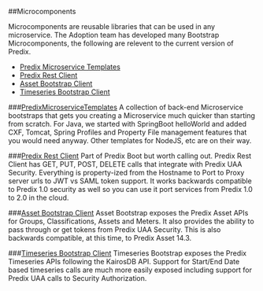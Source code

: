 ##Microcomponents

Microcomponents are reusable libraries that can be used in any microservice.  The Adoption team has developed many Bootstrap Microcomponents, the following are relevent to the current version of Predix.

- [Predix Microservice Templates](#PredixMicroserviceTemplates)
- [Predix Rest Client](#PredixRestClient)
- [Asset Bootstrap Client](#AssetBootstrapClient)
- [Timeseries Bootstrap Client](#TimeseriesBootstrapClient)

###<a name="PredixMicroserviceTemplates" href="https://github.com/predixdev/predix-microservice-templates">PredixMicroserviceTemplates</a>
A collection of back-end Microservice bootstraps that gets you creating a Microservice much quicker than starting from scratch.  For Java, we started with SpringBoot helloWorld and added CXF, Tomcat, Spring Profiles and Property File management features that you would need anyway.  Other templates for NodeJS, etc are on their way.

###<a name="PredixRestClient" href="https://github.com/predixdev/predix-rest-client">Predix Rest Client</a>
Part of Predix Boot but worth calling out.  Predix Rest Client has GET, PUT, POST, DELETE calls that integrate with Predix UAA Security.  Everything is property-ized from the Hostname to Port to Proxy server urls to JWT vs SAML token support.  It works backwards compatible to Predix 1.0 security as well so you can use it port services from Predix 1.0 to 2.0 in the cloud.

###<a name="AssetBootstrapClient" href="https://github.com/predixdev/asset-bootstrap">Asset Bootstrap Client</a>
Asset Bootstrap exposes the Predix Asset APIs for Groups, Classifications, Assets and Meters.  It also provides the ability to pass through or get tokens from Predix UAA Security.  This is also backwards compatible, at this time, to Predix Asset 14.3.

###<a name="TimeseriesBootstrapClient" href="https://github.com/predixdev/timeseries-bootstrap">Timeseries Bootstrap Client</a>
Timeseries Bootstrap exposes the Predix Timeseries APIs following the KairosDB API.  Support for Start/End Date based timeseries calls are much more easily exposed including support for Predix UAA calls to Security Authorization.

